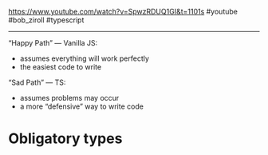 https://www.youtube.com/watch?v=SpwzRDUQ1GI&t=1101s
#youtube  #bob_ziroll  #typescript 


-----------

“Happy Path” — Vanilla JS:
- assumes everything will work perfectly
- the easiest code to write

“Sad Path” — TS:
- assumes problems may occur
- a more “defensive” way to write code


# Obligatory types






















